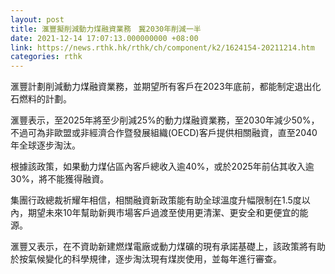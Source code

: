 ```yaml
---
layout: post
title: 滙豐擬削減動力煤融資業務　冀2030年削減一半
date: 2021-12-14 17:07:13.000000000 +08:00
link: https://news.rthk.hk/rthk/ch/component/k2/1624154-20211214.htm
categories: rthk
---
```


滙豐計劃削減動力煤融資業務，並期望所有客戶在2023年底前，都能制定退出化石燃料的計劃。

滙豐表示，至2025年將至少削減25%的動力煤融資業務，至2030年減少50%，不過可為非歐盟或非經濟合作暨發展組織(OECD)客戶提供相關融資，直至2040年全球逐步淘汰。

根據該政策，如果動力煤佔區內客戶總收入逾40%，或於2025年前佔其收入逾30%，將不能獲得融資。

集團行政總裁祈耀年相信，相關融資新政策能有助全球溫度升幅限制在1.5度以內，期望未來10年幫助新興市場客戶過渡至使用更清潔、更安全和更便宜的能源。

滙豐又表示，在不資助新建燃煤電廠或動力煤礦的現有承諾基礎上，該政策將有助於按氣候變化的科學規律，逐步淘汰現有煤炭使用，並每年進行審查。
